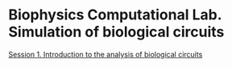 # Biophysics Computational Lab. Simulation of biological circuits

[Session 1. Introduction to the analysis of biological circuits](https://github.com/amoyag/Biofisica/blob/main/session1_FFL.ipynb)

